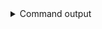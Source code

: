 
<details>
<summary>Command output</summary>

```sh

kafka-topics \
    --bootstrap-server localhost:6969 \
    --command-config teamA-sa.properties \
    --list
concentrated-compact
concentrated-compact-delete
concentrated-delete
concentrated-delete-compact
concentrated-large-retention
concentrated-normal
concentrated-small-retention

```

</details>
      
